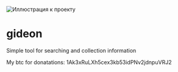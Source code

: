 ![Иллюстрация к проекту](https://github.com/malorento/gideon/raw/master/Images/gideon.png)

# gideon
Simple tool for searching and collection information

My btc for donatations: 1Ak3xRuLXh5cex3kb53idPNv2jdnpuVRJ2
